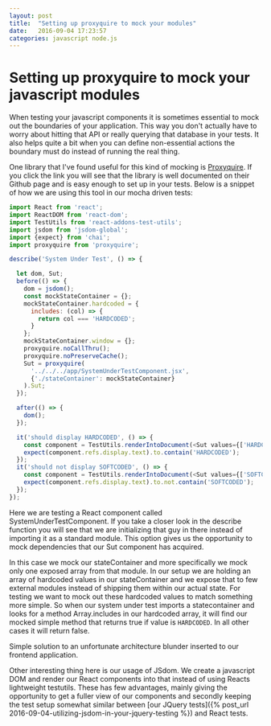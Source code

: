 ```yaml
---
layout: post
title:  "Setting up proxyquire to mock your modules"
date:   2016-09-04 17:23:57
categories: javascript node.js
---
```


# Setting up proxyquire to mock your javascript modules

When testing your javascript components it is sometimes essential to mock out the boundaries of your application. This way you don't actually have to worry about hitting that API or really querying that database in your tests. It also helps quite a bit when you can define non-essential actions the boundary must do instead of running the real thing.

One library that I've found useful for this kind of mocking is [Proxyquire](https://github.com/thlorenz/proxyquire). If you click the link you will see that the library is well documented on their Github page and is easy enough to set up in your tests.
Below is a snippet of how we are using this tool in our mocha driven tests:

```javascript
import React from 'react';
import ReactDOM from 'react-dom';
import TestUtils from 'react-addons-test-utils';
import jsdom from 'jsdom-global';
import {expect} from 'chai';
import proxyquire from 'proxyquire';

describe('System Under Test', () => {

  let dom, Sut;
  before(() => {
    dom = jsdom();
    const mockStateContainer = {};
    mockStateContainer.hardcoded = {
      includes: (col) => {
        return col === 'HARDCODED';
      }
    };
    mockStateContainer.window = {};
    proxyquire.noCallThru();
    proxyquire.noPreserveCache();
    Sut = proxyquire(
      '../../../app/SystemUnderTestComponent.jsx',
      {'./stateContainer': mockStateContainer}
    ).Sut;
  });

  after(() => {
    dom();
  });

  it('should display HARDCODED', () => {
    const component = TestUtils.renderIntoDocument(<Sut values={['HARDCODED']}/>);
    expect(component.refs.display.text).to.contain('HARDCODED');
  });
  it('should not display SOFTCODED', () => {
    const component = TestUtils.renderIntoDocument(<Sut values={['SOFTCODED']}/>);
    expect(component.refs.display.text).to.not.contain('SOFTCODED');     
  });
});
```

Here we are testing a React component called SystemUnderTestComponent. If you take a closer look in the describe function you will see that we are initializing that guy in there instead of importing it as a standard module. This option gives us the opportunity to mock dependencies that our Sut component has acquired.

In this case we mock our stateContainer and more specifically we mock only one exposed array from that module. In our setup we are holding an array of hardcoded values in our stateContainer and we expose that to few external modules instead of shipping them within our actual state. For testing we want to mock out these hardcoded values to match something more simple. So when our system under test imports a statecontainer and looks for a method Array.includes in our hardcoded array, it will find our mocked simple method that returns true if value is `HARDCODED`. In all other cases it will return false.

Simple solution to an unfortunate architecture blunder inserted to our frontend application.

Other interesting thing here is our usage of JSdom. We create a javascript DOM and render our React components into that instead of using Reacts lightweight testutils. These has few advantages, mainly giving the opportunity to get a fuller view of our components and secondly keeping the test setup somewhat similar between [our JQuery tests]({% post_url 2016-09-04-utilizing-jsdom-in-your-jquery-testing %}) and React tests.
